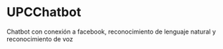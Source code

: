 # UPCChatbot
Chatbot con conexión a facebook, reconocimiento de lenguaje natural y reconocimiento de voz
